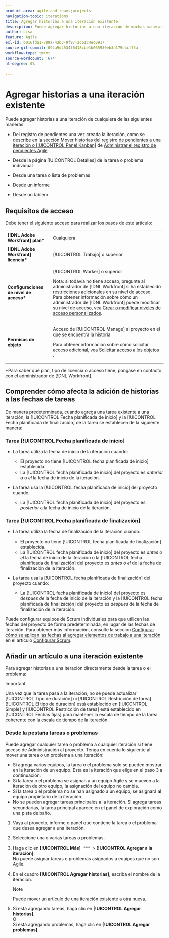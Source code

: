 ```yaml
---
product-area: agile-and-teams;projects
navigation-topic: iterations
title: Agregar historias a una iteración existente
description: Puede agregar historias a una iteración de muchas maneras.
author: Lisa
feature: Agile
exl-id: b016fda1-789a-42b3-9f97-2c61c4ec0917
source-git-commit: 094a9d453476418cbe1b065930eb3a179e4cf73a
workflow-type: tm+mt
source-wordcount: '674'
ht-degree: 0%

---
```


# Agregar historias a una iteración existente

Puede agregar historias a una iteración de cualquiera de las siguientes maneras:

* Del registro de pendientes una vez creada la iteración, como se describe en la sección [Mover historias del registro de pendientes a una iteración o [!UICONTROL Panel Kanban]](../../../agile/work-in-an-agile-environment/manage-the-agile-backlog.md#moving-stories-from-the-backlog) de [Administrar el registro de pendientes Agile](../../../agile/work-in-an-agile-environment/manage-the-agile-backlog.md)

* Desde la página [!UICONTROL Detalles] de la tarea o problema individual
* Desde una tarea o lista de problemas
* Desde un informe
* Desde un tablero

## Requisitos de acceso

Debe tener el siguiente acceso para realizar los pasos de este artículo:

<table style="table-layout:auto"> 
 <col> 
 <col> 
 <tbody> 
  <tr> 
   <td role="rowheader"><strong>[!DNL Adobe Workfront] plan*</strong></td> 
   <td> <p>Cualquiera</p> </td> 
  </tr> 
  <tr> 
   <td role="rowheader"><strong>[!DNL Adobe Workfront] licencia*</strong></td> 
   <td> <p>[!UICONTROL Trabajo] o superior</p> </td> 
  </tr> 
  <tr> 
   <td role="rowheader"><strong>Configuraciones de nivel de acceso*</strong></td> 
   <td> <p>[!UICONTROL Worker] o superior</p> <p>Nota: si todavía no tiene acceso, pregunte al administrador de [!DNL Workfront] si ha establecido restricciones adicionales en su nivel de acceso. Para obtener información sobre cómo un administrador de [!DNL Workfront] puede modificar su nivel de acceso, vea <a href="../../../administration-and-setup/add-users/configure-and-grant-access/create-modify-access-levels.md" class="MCXref xref">Crear o modificar niveles de acceso personalizados</a>.</p> </td> 
  </tr> 
  <tr> 
   <td role="rowheader"><strong>Permisos de objeto</strong></td> 
   <td> <p>Acceso de [!UICONTROL Manage] al proyecto en el que se encuentra la historia</p> <p>Para obtener información sobre cómo solicitar acceso adicional, vea <a href="../../../workfront-basics/grant-and-request-access-to-objects/request-access.md" class="MCXref xref">Solicitar acceso a los objetos </a>.</p> </td> 
  </tr> 
 </tbody> 
</table>

&#42;Para saber qué plan, tipo de licencia o acceso tiene, póngase en contacto con el administrador de [!DNL Workfront].

## Comprender cómo afecta la adición de historias a las fechas de tareas

De manera predeterminada, cuando agrega una tarea existente a una iteración, la [!UICONTROL Fecha planificada de inicio] y la [!UICONTROL Fecha planificada de finalización] de la tarea se establecen de la siguiente manera:

### Tarea [!UICONTROL Fecha planificada de inicio]

* La tarea utiliza la fecha de inicio de la iteración cuando:

   * El proyecto no tiene [!UICONTROL fecha planificada de inicio] establecida.
   * La [!UICONTROL fecha planificada de inicio] del proyecto es *anterior a* o *el* la fecha de inicio de la iteración.

* La tarea usa la [!UICONTROL fecha planificada de inicio] del proyecto cuando:

   * La [!UICONTROL fecha planificada de inicio] del proyecto es *posterior* a la fecha de inicio de la iteración.

### Tarea [!UICONTROL Fecha planificada de finalización]

* La tarea utiliza la fecha de finalización de la iteración cuando:

   * El proyecto no tiene [!UICONTROL fecha planificada de finalización] establecida.
   * La [!UICONTROL fecha planificada de inicio] del proyecto es *antes o el* la fecha de inicio de la iteración o la [!UICONTROL fecha planificada de finalización] del proyecto es *antes o el* de la fecha de finalización de la iteración.

* La tarea usa la [!UICONTROL fecha planificada de finalización] del proyecto cuando:

   * La [!UICONTROL fecha planificada de inicio] del proyecto es *después de* la fecha de inicio de la iteración y la [!UICONTROL fecha planificada de finalización] del proyecto es *después* de la fecha de finalización de la iteración.

Puede configurar equipos de Scrum individuales para que utilicen las fechas del proyecto de forma predeterminada, en lugar de las fechas de iteración. Para obtener más información, consulte la sección [Configurar cómo se aplican las fechas al agregar elementos de trabajo a una iteración](../../../agile/get-started-with-agile-in-workfront/configure-scrum.md#configur5) en el artículo [Configurar Scrum](../../../agile/get-started-with-agile-in-workfront/configure-scrum.md).

## Añadir un artículo a una iteración existente

Para agregar historias a una iteración directamente desde la tarea o el problema:

>[!IMPORTANT]
>
>Una vez que la tarea pasa a la iteración, no se puede actualizar [!UICONTROL Tipo de duración] ni [!UICONTROL Restricción de tarea]. [!UICONTROL El tipo de duración] está establecido en [!UICONTROL Simple] y [!UICONTROL Restricción de tarea] está establecido en [!UICONTROL Fechas fijas] para mantener la escala de tiempo de la tarea coherente con la escala de tiempo de la iteración.

### Desde la pestaña tareas o problemas

Puede agregar cualquier tarea o problema a cualquier iteración si tiene acceso de Administración al proyecto. Tenga en cuenta lo siguiente al mover una tarea o un problema a una iteración:

* Si agrega varios equipos, la tarea o el problema solo se pueden mostrar en la iteración de un equipo. Esta es la iteración que elige en el paso 3 a continuación.
* Si la tarea o el problema se asignan a un equipo Agile y se mueven a la iteración de otro equipo, la asignación del equipo no cambia.
* Si la tarea o el problema no se han asignado a un equipo, se asignará al equipo propietario de la iteración.
* No se pueden agregar tareas principales a la iteración. Si agrega tareas secundarias, la tarea principal aparece en el panel de exploración como una pista de baño.

1. Vaya al proyecto, informe o panel que contiene la tarea o el problema que desea agregar a una iteración.
1. Seleccione una o varias tareas o problemas.
1. Haga clic en **[!UICONTROL Más]** ![](assets/more-icon.png) > **[!UICONTROL Agregar a la iteración]**.\
   No puede asignar tareas o problemas asignados a equipos que no son Agile.

1. En el cuadro **[!UICONTROL Agregar historias]**, escriba el nombre de la iteración.

   >[!NOTE]
   >
   >Puede mover un artículo de una iteración existente a otra nueva.

1. Si está agregando tareas, haga clic en **[!UICONTROL Agregar historias]**.\
   O\
   Si está agregando problemas, haga clic en **[!UICONTROL Agregar problemas]**.
